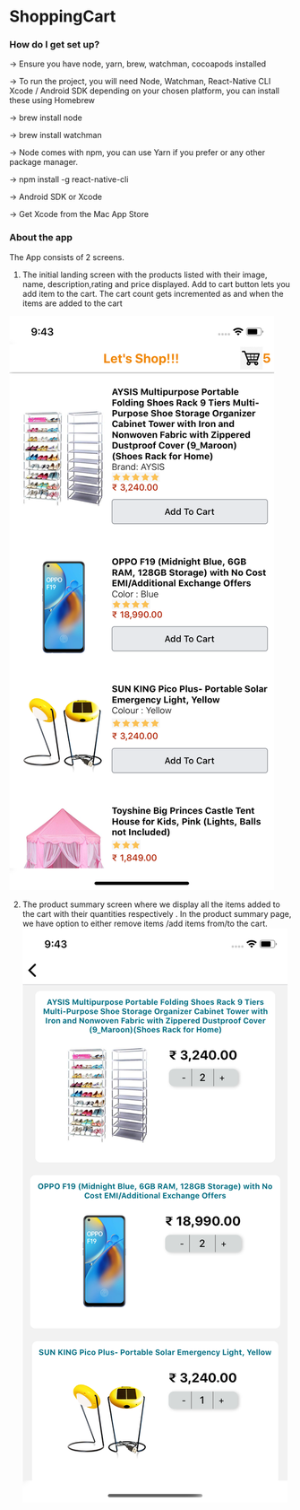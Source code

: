 # ShoppingCart

### How do I get set up? ###

-> Ensure you have node, yarn, brew, watchman, cocoapods installed

-> To run the project, you will need 
   Node, 
   Watchman, 
   React-Native CLI 
   Xcode /  Android SDK depending on your chosen platform, you can install these using Homebrew

-> brew install node

-> brew install watchman

-> Node comes with npm, you can use Yarn if you prefer or any other package manager.

-> npm install -g react-native-cli

-> Android SDK or Xcode

-> Get Xcode from the Mac App Store


### About the app ###

The App consists of 2 screens. 
1. The initial landing screen with the products listed with their image, name, description,rating and price displayed.
    Add to cart button lets you add item to the cart. The cart count gets incremented as and when the items are added to the cart

![Initial Landing Screen ](https://github.com/PadiyarRadhika/ShoppingCart/blob/main/Screeshots/InitialLanding?raw=true)

2. The product summary screen where we display all the items added to the cart with their quantities respectively . 
      In the product summary page, we have option to either remove items /add items from/to the cart.
![Cart Screen ](https://github.com/PadiyarRadhika/ShoppingCart/blob/main/Screeshots/InitialScreen.png?raw=true)

